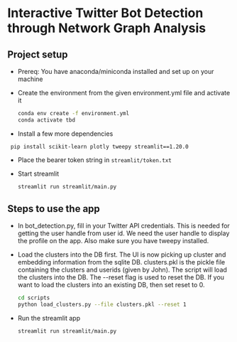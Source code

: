 # Interactive Twitter Bot Detection through Network Graph Analysis

## Project setup 

- Prereq: You have anaconda/miniconda installed and set up on your machine

- Create the environment from the given environment.yml file and activate it
    
    ```bash
    conda env create -f environment.yml
    conda activate tbd
    ```
- Install a few more dependencies

``` pip install scikit-learn plotly tweepy streamlit==1.20.0```

- Place the bearer token string in ```streamlit/token.txt```


- Start streamlit
        
    ```bash
    streamlit run streamlit/main.py
    ```

## Steps to use the app

- In bot_detection.py, fill in your Twitter API credentials. This is needed for getting the user handle from user id. We need the user handle to display the profile on the app. Also make sure you have tweepy installed. 

- Load the clusters into the DB first. The UI is now picking up cluster and embedding information from the sqlite DB. clusters.pkl is the pickle file containing the clusters and userids (given by John). The script will load the clusters into the DB. The --reset flag is used to reset the DB. If you want to load the clusters into an existing DB, then set reset to 0.

    ```bash
    cd scripts
    python load_clusters.py --file clusters.pkl --reset 1
    ```

- Run the streamlit app

    ```bash
    streamlit run streamlit/main.py
    ```
